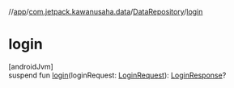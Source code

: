 //[app](../../../index.md)/[com.jetpack.kawanusaha.data](../index.md)/[DataRepository](index.md)/[login](login.md)

# login

[androidJvm]\
suspend fun [login](login.md)(loginRequest: [LoginRequest](../-login-request/index.md)): [LoginResponse](../-login-response/index.md)?

